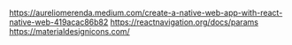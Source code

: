 https://aureliomerenda.medium.com/create-a-native-web-app-with-react-native-web-419acac86b82
https://reactnavigation.org/docs/params
https://materialdesignicons.com/